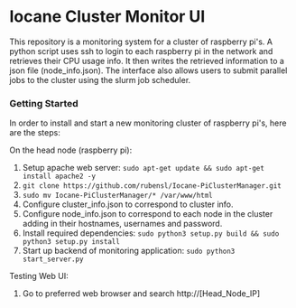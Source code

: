 # Iocane Cluster Monitor UI
This repository is a monitoring system for a cluster of raspberry pi's. A python
script uses ssh to login to each raspberry pi in the network and retrieves their 
CPU usage info. It then writes the retrieved information to a json file 
(node_info.json). The interface also allows users to submit parallel jobs to the 
cluster using the slurm job scheduler.

### Getting Started
In order to install and start a new monitoring cluster of raspberry pi's, here 
are the steps:

On the head node (raspberry pi):
1. Setup apache web server: `sudo apt-get update && sudo apt-get install apache2 -y`
2. `git clone https://github.com/rubensl/Iocane-PiClusterManager.git`
3. `sudo mv Iocane-PiClusterManager/* /var/www/html`
4. Configure cluster_info.json to correspond to cluster info. 
5. Configure node_info.json to correspond to each node in the cluster adding in their hostnames, usernames and password. 
6. Install required dependencies: `sudo python3 setup.py build && sudo python3 setup.py install`
6. Start up backend of monitoring application: `sudo python3 start_server.py`

Testing Web UI:
1. Go to preferred web browser and search http://[Head_Node_IP]
